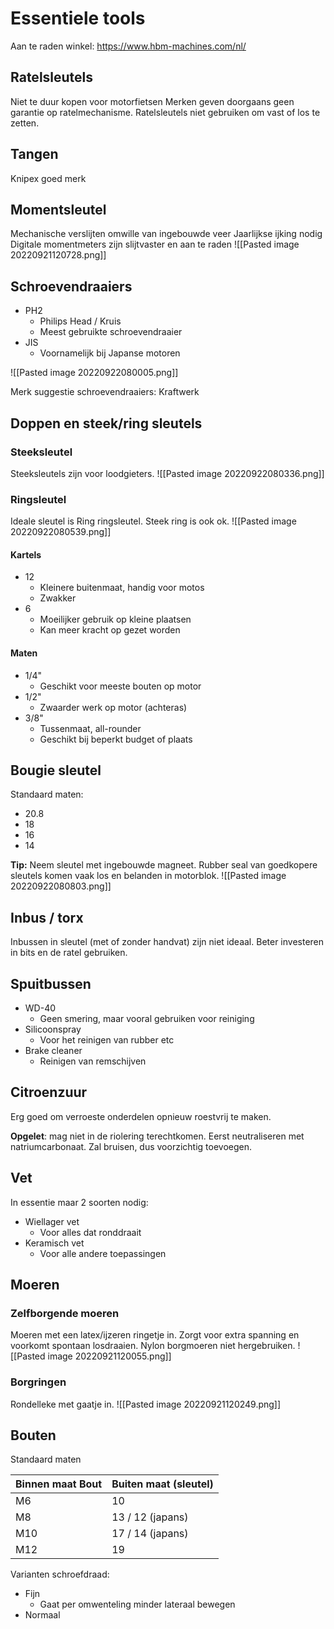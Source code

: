 # Essentiele tools
Aan te raden winkel: https://www.hbm-machines.com/nl/

## Ratelsleutels
Niet te duur kopen voor motorfietsen
Merken geven doorgaans geen garantie op ratelmechanisme.
Ratelsleutels niet gebruiken om vast of los te zetten.

## Tangen
Knipex goed merk

## Momentsleutel
Mechanische verslijten omwille van ingebouwde veer
Jaarlijkse ijking nodig
Digitale momentmeters zijn slijtvaster en aan te raden
![[Pasted image 20220921120728.png]]

## Schroevendraaiers
- PH2
	-  Philips Head / Kruis
	- Meest gebruikte schroevendraaier
- JIS
	- Voornamelijk bij Japanse motoren

![[Pasted image 20220922080005.png]]

Merk suggestie schroevendraaiers: Kraftwerk

## Doppen en steek/ring sleutels
### Steeksleutel
Steeksleutels zijn voor loodgieters.
![[Pasted image 20220922080336.png]]

### Ringsleutel
Ideale sleutel is Ring ringsleutel. Steek ring is ook ok.
![[Pasted image 20220922080539.png]]
#### Kartels
- 12
	- Kleinere buitenmaat, handig voor motos
	- Zwakker
- 6
	- Moeilijker gebruik op kleine plaatsen
	- Kan meer kracht op gezet worden

#### Maten
- 1/4"
	- Geschikt voor meeste bouten op motor
- 1/2"
	- Zwaarder werk op motor (achteras)
- 3/8"
	- Tussenmaat, all-rounder
	- Geschikt bij beperkt budget of plaats


## Bougie sleutel
Standaard maten:
- 20.8
- 18
- 16
- 14

**Tip:** Neem sleutel met ingebouwde magneet. Rubber seal van goedkopere sleutels komen vaak los en belanden in motorblok.
![[Pasted image 20220922080803.png]]

## Inbus / torx
Inbussen in sleutel (met of zonder handvat) zijn niet ideaal. Beter investeren in bits en de ratel gebruiken.

## Spuitbussen
- WD-40
	- Geen smering, maar vooral gebruiken voor reiniging
- Silicoonspray
	- Voor het reinigen van rubber etc
- Brake cleaner
	- Reinigen van remschijven

## Citroenzuur
Erg goed om verroeste onderdelen opnieuw roestvrij te maken.

**Opgelet**: mag niet in de riolering terechtkomen. Eerst neutraliseren met natriumcarbonaat.
Zal bruisen, dus voorzichtig toevoegen. 

## Vet
In essentie maar 2 soorten nodig:
- Wiellager vet
	- Voor alles dat ronddraait
- Keramisch vet
	- Voor alle andere toepassingen

## Moeren
### Zelfborgende moeren
Moeren met een latex/ijzeren ringetje in. Zorgt voor extra spanning en voorkomt spontaan losdraaien.
Nylon borgmoeren niet hergebruiken. 
![[Pasted image 20220921120055.png]]

### Borgringen
Rondelleke met gaatje in. 
![[Pasted image 20220921120249.png]]


## Bouten
Standaard maten

| Binnen maat Bout | Buiten maat (sleutel) | 
| ---------------- | --------------------- |
| M6               | 10                    |
| M8               | 13 / 12 (japans)      |
| M10              | 17 / 14 (japans)      |
| M12              | 19                    |

Varianten schroefdraad:
- Fijn
	- Gaat per omwenteling minder lateraal bewegen
- Normaal